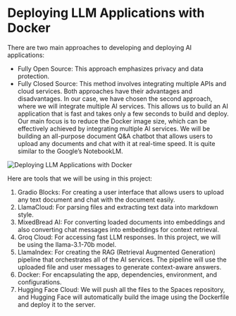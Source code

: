 # Deploying LLM Applications with Docker

There are two main approaches to developing and deploying AI applications:
- Fully Open Source: This approach emphasizes privacy and data protection.
- Fully Closed Source: This method involves integrating multiple APIs and cloud services.
Both approaches have their advantages and disadvantages. In our case, we have chosen the second approach, where we will integrate multiple AI services. This allows us to build an AI application that is fast and takes only a few seconds to build and deploy. Our main focus is to reduce the Docker image size, which can be effectively achieved by integrating multiple AI services.
We will be building an all-purpose document Q&A chatbot that allows users to upload any documents and chat with it at real-time speed. It is quite similar to the Google’s NotebookLM. 

![Deploying LLM Applications with Docker](https://github.com/user-attachments/assets/1d82de55-3db6-4f70-8ff3-f2c46a5ed6ee)

Here are tools that we will be using in this project:
1. Gradio Blocks: For creating a user interface that allows users to upload any text document and chat with the document easily.
2. LlamaCloud: For parsing files and extracting text data into markdown style.
3. MixedBread AI: For converting loaded documents into embeddings and also converting chat messages into embeddings for context retrieval.
4. Groq Cloud: For accessing fast LLM responses. In this project, we will be using the llama-3.1-70b model.
5. LlamaIndex: For creating the RAG (Retrieval Augmented Generation) pipeline that orchestrates all of the AI services. The pipeline will use the uploaded file and user messages to generate context-aware answers.
6. Docker: For encapsulating the app, dependencies, environment, and configurations.
7. Hugging Face Cloud: We will push all the files to the Spaces repository, and Hugging Face will automatically build the image using the Dockerfile and deploy it to the server.
